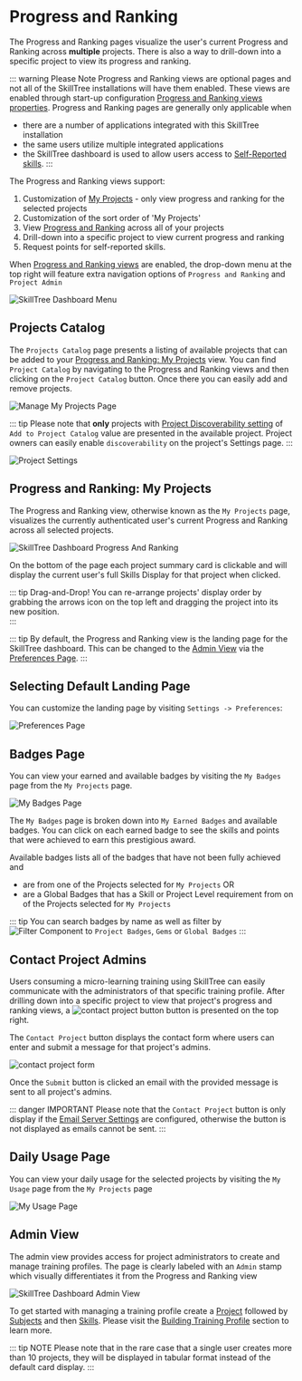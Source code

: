 # Progress and Ranking

The Progress and Ranking pages visualize the user's current Progress and Ranking across **multiple** projects. 
There is also a way to drill-down into a specific project to view its progress and ranking.    

<conditional visibilityFlag="progressAndRankingInstallNote">

::: warning Please Note
Progress and Ranking views are optional pages and not all of the SkillTree installations will have them enabled. 
These views are enabled through start-up configuration [Progress and Ranking views properties](/dashboard/install-guide/config.html#progress-and-ranking-views).
Progress and Ranking pages are generally only applicable when 
- there are a number of applications integrated with this SkillTree installation
- the same users utilize multiple integrated applications
- the SkillTree dashboard is used to allow users access to [Self-Reported skills](/dashboard/user-guide/self-reporting.html).
:::

</conditional>


The Progress and Ranking views support:
1. Customization of [My Projects](#manage-my-projects-page) - only view progress and ranking for the selected projects
1. Customization of the sort order of 'My Projects'
1. View [Progress and Ranking](#progress-and-ranking-my-projects) across all of your projects 
1. Drill-down into a specific project to view current progress and ranking
1. Request points for self-reported skills.  

When [Progress and Ranking views](/dashboard/install-guide/config.html#progress-and-ranking-views) are enabled, the drop-down menu at the top right 
will feature extra navigation options of ```Progress and Ranking``` and ```Project Admin```

![SkillTree Dashboard Menu](../../screenshots/admin/component-settings-menu.png)


## Projects Catalog

The ``Projects Catalog`` page presents a listing of available projects that can be added to your [Progress and Ranking: My Projects](#progress-and-ranking-my-projects) view. You can find ``Project Catalog`` by navigating to the
Progress and Ranking views and then clicking on the `Project Catalog` button. Once there you can easily add and remove projects.  

![Manage My Projects Page](../../screenshots/progress-and-ranking/page-progress-and-rankings-manage-my-projects.png)

::: tip
Please note that **only** projects with [Project Discoverability setting](/dashboard/user-guide/projects.html#setting-project-discoverability) of ``Add to Project Catalog`` value are presented in the available project. 
Project owners can easily enable ``discoverability`` on the project's Settings page. 
:::

![Project Settings](../../screenshots/admin/page-project-settings.png)

## Progress and Ranking: My Projects

The Progress and Ranking view, otherwise known as the `My Projects` page, visualizes the currently authenticated user's current Progress and Ranking across all selected projects. 

![SkillTree Dashboard Progress And Ranking](../../screenshots/progress-and-ranking/page-progress-and-rankings.png)

On the bottom of the page each project summary card is clickable and will display the current user's full Skills Display for that project when clicked.

::: tip Drag-and-Drop!
You can re-arrange projects' display order by grabbing the arrows icon on the top left and dragging the project into its new position.  
:::

::: tip
By default, the Progress and Ranking view is the landing page for the SkillTree dashboard. This can be changed to the [Admin View](/dashboard/user-guide/admin-view.html) via the [Preferences Page](/dashboard/user-guide/settings.html#preferences).
:::

## Selecting Default Landing Page

You can customize the landing page by visiting ``Settings -> Preferences``:

![Preferences Page](../../screenshots/admin/page-settings-preference.png)

## Badges Page

You can view your earned and available badges by visiting the ``My Badges`` page from the ``My Projects`` page.

![My Badges Page](../../screenshots/progress-and-ranking/page-progress-and-rankings-badges.png)

The ``My Badges`` page is broken down into ``My Earned Badges`` and available badges. 
You can click on each earned badge to see the skills and points that were achieved to earn this prestigious award.  

Available badges lists all of the badges that have not been fully achieved and 
- are from one of the Projects selected for ``My Projects`` OR
- are a Global Badges that has a Skill or Project Level requirement from on of the Projects selected for ``My Projects``

::: tip
You can search badges by name as well as filter by ![Filter Component](../../screenshots/progress-and-ranking/component-progress-and-rankings-badge-filter.png) to ``Project Badges``, ``Gems`` or ``Global Badges``
:::

## Contact Project Admins

Users consuming a micro-learning training using SkillTree can easily communicate with the administrators of that 
specific training profile. After drilling down into a specific project to view that project's progress and ranking views, a
![contact project button](./screenshots/concat_proj_btn.png) button is presented on the top right. 

The ``Contact Project`` button displays the contact form where users can enter and submit a message for that project's admins. 

![contact project form](./screenshots/contact_admins_form.png)

Once the ``Submit`` button is clicked an email with the provided message is sent to all project's admins. 

::: danger IMPORTANT
Please note that the ``Contact Project`` button is only display if the [Email Server Settings](/dashboard/user-guide/settings.html#email-settings)
are configured, otherwise the button is not displayed as emails cannot be sent.
:::


## Daily Usage Page

You can view your daily usage for the selected projects by visiting the ``My Usage`` page from the ``My Projects`` page

![My Usage Page](../../screenshots/progress-and-ranking/page-progress-and-rankings-view-my-usage.png)

## Admin View

The admin view provides access for project administrators to create and manage training profiles. 
The page is clearly labeled with an ``Admin`` stamp which visually differentiates it from the Progress and Ranking view

![SkillTree Dashboard Admin View](../../screenshots/admin/page-projects.png)

To get started with managing a training profile create a [Project](/dashboard/user-guide/projects.html) followed by [Subjects](/dashboard/user-guide/subjects.html) and then [Skills](/dashboard/user-guide/skills.html). 
Please visit the [Building Training Profile](/dashboard/user-guide/#building-training-profile) section to learn more. 

::: tip NOTE
Please note that in the rare case that a single user creates more than 10 projects, they will be displayed in tabular format instead of the default card display. 
:::

